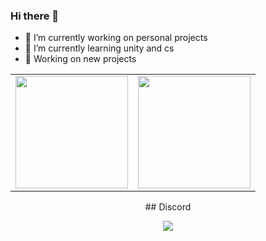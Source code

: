### Hi there 👋

- 🔭 I’m currently working on personal projects
- 🌱 I’m currently learning unity and cs
- 🎐  Working on new projects

<table width="100%" align="center">
  <tr>
    <td>
<img height="180em" src="https://github-readme-stats.vercel.app/api?username=crizmo&show_icons=true&hide_border=true&theme=tokyonight" /> </td>
 <td> <img height="180em" src="https://github-readme-stats.vercel.app/api/top-langs/?username=crizmo&show_icons=true&hide_border=true&layout=compact&langs_count=8&theme=tokyonight"/> </td>
  </tr>
 <table>

<p align='center'>
  ## Discord
</p>

<p align='center'>
  <a href="https://discord.gg/Ecy6WpEZsD"><img src="https://invidget.switchblade.xyz/Ecy6WpEZsD"/></a>
</p>
  
